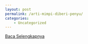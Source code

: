 ```yaml
---
layout: post
permalink: /arti-mimpi-diberi-penyu/
categories:
    - Uncategorized
---
```


[Baca Selengkapnya](/02)